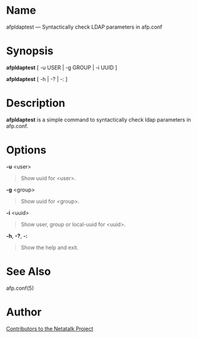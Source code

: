 # Name

afpldaptest — Syntactically check LDAP parameters in afp.conf

# Synopsis

**afpldaptest** [ -u USER | -g GROUP | -i UUID ]

**afpldaptest** [ -h | -? | -: ]

# Description

**afpldaptest** is a simple command to syntactically check ldap parameters
in afp.conf.

# Options

**-u** <user\>

> Show uuid for <user\>.

**-g** <group\>

> Show uuid for <group\>.

**-i** <uuid\>

> Show user, group or local-uuid for <uuid\>.

**-h**, **-?**, **-:**

> Show the help and exit.

# See Also

afp.conf(5)

# Author

[Contributors to the Netatalk Project](https://netatalk.io/contributors)
